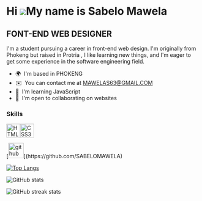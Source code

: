 Hi ![](https://user-images.githubusercontent.com/18350557/176309783-0785949b-9127-417c-8b55-ab5a4333674e.gif)My name is Sabelo Mawela
=====================================================================================================================================

FONT-END WEB DESIGNER
---------------------

I'm a student pursuing a career in front-end web design. I'm originally from Phokeng but raised in Protria , I like learning new things, and I'm eager to get some experience in the software engineering field.

* 🌍  I'm based in PHOKENG
* ✉️  You can contact me at [MAWELAS63@GMAIL.COM](mailto:MAWELAS63@GMAIL.COM)
* 🧠  I'm learning JavaScript
* 🤝  I'm open to collaborating on websites

### Skills


<p align="left">
<a href="https://developer.mozilla.org/en-US/docs/Glossary/HTML5" target="_blank" rel="noreferrer"><img src="https://raw.githubusercontent.com/danielcranney/readme-generator/main/public/icons/skills/html5-colored.svg" width="36" height="36" alt="HTML5" /></a><a href="https://www.w3.org/TR/CSS/#css" target="_blank" rel="noreferrer"><img src="https://raw.githubusercontent.com/danielcranney/readme-generator/main/public/icons/skills/css3-colored.svg" width="36" height="36" alt="CSS3" /></a>
</p>
[<img src='https://cdn.jsdelivr.net/npm/simple-icons@3.0.1/icons/github.svg' alt='github' height='40'>](https://github.com/SABELOMAWELA)  

[![Top Langs](https://github-readme-stats.vercel.app/api/top-langs/?username=SABELOMAWELA)](https://github.com/anuraghazra/github-readme-stats)

![GitHub stats](https://github-readme-stats.vercel.app/api?username=SABELOMAWELA&show_icons=true)  

![GitHub streak stats](https://streak-stats.demolab.com/?user=SABELOMAWELA)  

